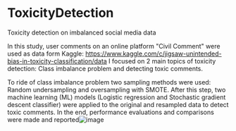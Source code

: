# ToxicityDetection
Toxicity detection on imbalanced social media data

In this study, user comments on an online platform "Civil Comment" were used as data form Kaggle: https://www.kaggle.com/c/jigsaw-unintended-bias-in-toxicity-classification/data
I focused on 2 main topics of toxicity detection: Class imbalance problem and detecting toxic comments.

To ride of class imbalance problem two sampling methods were used:  Random undersampling and oversampling with SMOTE. After this step, two machine learning (ML) models (Logistic regression and Stochastic gradient descent classifier) were applied to the original and resampled data to detect toxic comments. In the end, performance evaluations and comparisons were made and reported![image](https://github.com/Ezgigunbatar/ToxicityDetection/assets/134437792/08974d33-e20f-42a5-8997-7973903a0abb)
